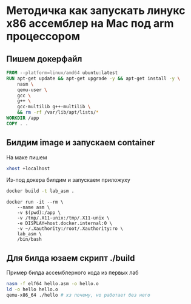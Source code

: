 # Методичка как запускать линукс x86 ассемблер на Mac под arm процессором

## Пишем докерфайл
```Dockerfile
FROM --platform=linux/amd64 ubuntu:latest
RUN apt-get update && apt-get upgrade -y && apt-get install -y \
    nasm \
    qemu-user \
    gcc \
    g++ \
    gcc-multilib g++-multilib \
    && rm -rf /var/lib/apt/lists/*
WORKDIR /app
COPY . .
```

## Билдим image и запускаем container

На маке пишем
```bash
xhost +localhost
```
Из-под докера билдим и запускаем приложуху

```bash
docker build -t lab_asm .
```

```
docker run -it --rm \
    --name asm \
    -v $(pwd):/app \
    -v /tmp/.X11-unix:/tmp/.X11-unix \
    -e DISPLAY=host.docker.internal:0 \
    -v ~/.Xauthority:/root/.Xauthority:ro \
    lab_asm \
    /bin/bash
```

## Для билда юзаем скрипт ./build
Пример билда ассемблерного кода из первых лаб
```bash
nasm -f elf64 hello.asm -o hello.o
ld -o hello hello.o
qemu-x86_64 ./hello # хз почему, но работает без него
```